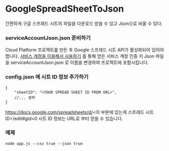# GoogleSpreadSheetToJson
간편하게 구글 스프레드 시트의 파일을 다운로드 받을 수 있고 Json으로 바꿀 수 있다.

### serviceAccountJson.json 준비하기
Cloud Platform 프로젝트를 만든 후 Google 스프레드 시트 API가 활성화되어 있어야 합니다.
[서비스 계정을 이용해서 사용하기](https://theoephraim.github.io/node-google-spreadsheet/#/getting-started/authentication?id=service-account)
를 통해 얻은 서비스 계정 인증 키 Json 파일을 serviceAccountJson.json 로 이름을 변경하여 프로젝트에 포함시킵니다.

### config.json 에 시트 ID 정보 추가하기
```
{
    "sheetID": "<YOUR SPREAD SHEET ID FROM URL>",
    //... 생략
}
```
https://docs.google.com/spreadsheets/d/<이 부분에 있는게 스프레드 시트 ID>/edit#gid=0
시트 ID 정보는 URL로 부터 얻을 수 있습니다.

### 예제
```
node app.js --csv true --json true
```